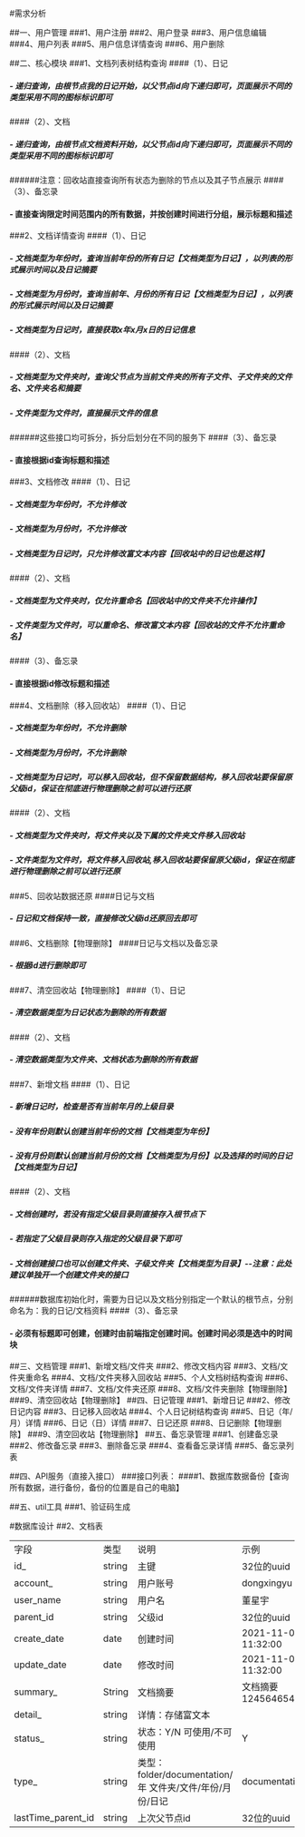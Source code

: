 #需求分析

##一、用户管理
###1、用户注册
###2、用户登录
###3、用户信息编辑
###4、用户列表
###5、用户信息详情查询
###6、用户删除

##二、核心模块
###1、文档列表树结构查询
####（1）、日记
##### - 递归查询，由根节点我的日记开始，以父节点id向下递归即可，页面展示不同的类型采用不同的图标标识即可
####（2）、文档
##### - 递归查询，由根节点文档资料开始，以父节点id向下递归即可，页面展示不同的类型采用不同的图标标识即可
######注意：回收站直接查询所有状态为删除的节点以及其子节点展示
####（3）、备忘录
#### - 直接查询限定时间范围内的所有数据，并按创建时间进行分组，展示标题和描述
###2、文档详情查询
####（1）、日记
##### - 文档类型为年份时，查询当前年份的所有日记【文档类型为日记】，以列表的形式展示时间以及日记摘要
##### - 文档类型为月份时，查询当前年、月份的所有日记【文档类型为日记】，以列表的形式展示时间以及日记摘要
##### - 文档类型为日记时，直接获取x年x月x日的日记信息
####（2）、文档
##### - 文档类型为文件夹时，查询父节点为当前文件夹的所有子文件、子文件夹的文件名、文件夹名和摘要
##### - 文件类型为文件时，直接展示文件的信息
######这些接口均可拆分，拆分后划分在不同的服务下
####（3）、备忘录
#### - 直接根据id查询标题和描述
###3、文档修改
####（1）、日记
##### - 文档类型为年份时，不允许修改
##### - 文档类型为月份时，不允许修改
##### - 文档类型为日记时，只允许修改富文本内容【回收站中的日记也是这样】
####（2）、文档
##### - 文档类型为文件夹时，仅允许重命名【回收站中的文件夹不允许操作】
##### - 文件类型为文件时，可以重命名、修改富文本内容【回收站的文件不允许重命名】
####（3）、备忘录
#### - 直接根据id修改标题和描述
###4、文档删除（移入回收站）
####（1）、日记
##### - 文档类型为年份时，不允许删除
##### - 文档类型为月份时，不允许删除
##### - 文档类型为日记时，可以移入回收站，但不保留数据结构，移入回收站要保留原父级id，保证在彻底进行物理删除之前可以进行还原
####（2）、文档
##### - 文档类型为文件夹时，将文件夹以及下属的文件夹文件移入回收站
##### - 文件类型为文件时，将文件移入回收站,移入回收站要保留原父级id，保证在彻底进行物理删除之前可以进行还原
###5、回收站数据还原
####日记与文档
##### - 日记和文档保持一致，直接修改父级id还原回去即可
###6、文档删除【物理删除】
####日记与文档以及备忘录
##### - 根据id进行删除即可
###7、清空回收站【物理删除】
####（1）、日记
##### - 清空数据类型为日记状态为删除的所有数据
####（2）、文档
##### - 清空数据类型为文件夹、文档状态为删除的所有数据
###7、新增文档
####（1）、日记
##### - 新增日记时，检查是否有当前年月的上级目录
##### - 没有年份则默认创建当前年份的文档【文档类型为年份】
##### - 没有月份则默认创建当前月份的文档【文档类型为月份】以及选择的时间的日记【文档类型为日记】
####（2）、文档
##### - 文档创建时，若没有指定父级目录则直接存入根节点下
##### - 若指定了父级目录则存入指定的父级目录下即可
##### - 文档创建接口也可以创建文件夹、子级文件夹【文档类型为目录】--注意：此处建议单独开一个创建文件夹的接口
######数据库初始化时，需要为日记以及文档分别指定一个默认的根节点，分别命名为：我的日记/文档资料
####（3）、备忘录
#### - 必须有标题即可创建，创建时由前端指定创建时间。创建时间必须是选中的时间块

##三、文档管理
###1、新增文档/文件夹
###2、修改文档内容
###3、文档/文件夹重命名
###4、文档/文件夹移入回收站
###5、个人文档树结构查询
###6、文档/文件夹详情
###7、文档/文件夹还原
###8、文档/文件夹删除【物理删除】
###9、清空回收站【物理删除】
##四、日记管理
###1、新增日记
###2、修改日记内容
###3、日记移入回收站
###4、个人日记树结构查询
###5、日记（年/月）详情
###6、日记（日）详情
###7、日记还原
###8、日记删除【物理删除】
###9、清空回收站【物理删除】
##五、备忘录管理
###1、创建备忘录
###2、修改备忘录
###3、删除备忘录
###4、查看备忘录详情
###5、备忘录列表


##四、API服务（直接入接口）
###接口列表：
####1、数据库数据备份【查询所有数据，进行备份，备份的位置是自己的电脑】

##五、util工具
###1、验证码生成


#数据库设计
##2、文档表
<table height="100%">
    <tr >
        <td>字段</td>
        <td>类型</td>
        <td>说明</td>
        <td>示例</td>
    </tr>
    <tr >
        <td>id_</td>
        <td>string</td>
        <td>主键</td>
        <td>32位的uuid</td>
    </tr>
    <tr >
        <td>account_</td>
        <td>string</td>
        <td>用户账号</td>
        <td>dongxingyu</td>
    </tr>
    <tr >
        <td>user_name</td>
        <td>string</td>
        <td>用户名</td>
        <td>董星宇</td>
    </tr>
    <tr >
        <td>parent_id</td>
        <td>string</td>
        <td>父级id</td>
        <td>32位的uuid</td>
    </tr>
    <tr >
        <td>create_date</td>
        <td>date</td>
        <td>创建时间</td>
        <td>2021-11-08 11:32:00</td>
    </tr>
    <tr >
        <td>update_date</td>
        <td>date</td>
        <td>修改时间</td>
        <td>2021-11-08 11:32:00</td>
    </tr>
    <tr >
        <td>summary_</td>
        <td>String</td>
        <td>文档摘要</td>
        <td>文档摘要1245646545555</td>
    </tr>
    <tr >
        <td>detail_</td>
        <td>string</td>
        <td>详情：存储富文本</td>
        <td></td>
    </tr>
    <tr >
        <td>status_</td>
        <td>string</td>
        <td>状态：Y/N 可使用/不可使用</td>
        <td>Y</td>
    </tr>
    <tr >
        <td>type_</td>
        <td>string</td>
        <td>类型：folder/documentation/年 文件夹/文件/年份/月份/日记</td>
        <td>documentation</td>
    </tr>
    <tr >
        <td>lastTime_parent_id</td>
        <td>string</td>
        <td>上次父节点id</td>
        <td>32位的uuid</td>
    </tr>
</table>
